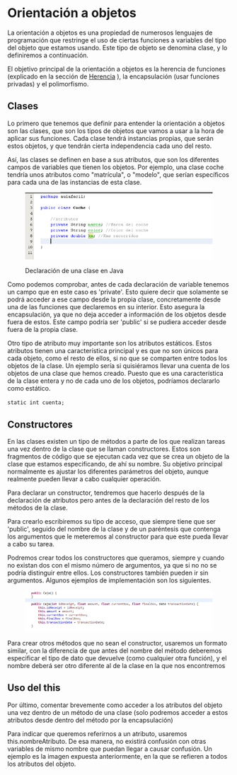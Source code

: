 # Orientación a objetos

La orientación a objetos es una propiedad de numerosos lenguajes de programación que restringe el uso de ciertas funciones a variables del tipo del objeto que estamos usando. Este tipo de objeto se denomina clase, y lo definiremos a continuación.

El objetivo principal de la orientación a objetos es la herencia de funciones (explicado en la sección de [Herencia](herencia.md) ), la encapsulación (usar funciones privadas) y el polimorfismo.

## Clases

Lo primero que tenemos que definir para entender la orientación a objetos son las clases, que son los tipos de objetos que vamos a usar a la hora de aplicar sus funciones. Cada clase tendrá instancias propias, que serán estos objetos, y que tendrán cierta independencia cada uno del resto.

Así, las clases se definen en base a sus atributos, que son los diferentes campos de variables que tienen los objetos. Por ejemplo, una clase coche tendría unos atributos como "matrícula", o "modelo", que serían específicos para cada una de las instancias de esta clase.

<figure><img src="../../../.gitbook/assets/image (1) (1) (2).png" alt=""><figcaption><p>Declaración de una clase en Java</p></figcaption></figure>

Como podemos comprobar, antes de cada declaración de variable tenemos un campo que en este caso es 'private'. Esto quiere decir que solamente se podrá acceder a ese campo desde la propia clase, concretamente desde una de las funciones que declaremos en su interior. Esto asegura la encapsulación, ya que no deja acceder a información de los objetos desde fuera de estos. Este campo podría ser 'public' si se pudiera acceder desde fuera de la propia clase.

Otro tipo de atributo muy importante son los atributos estáticos. Estos atributos tienen una característica principal y es que no son únicos para cada objeto, como el resto de ellos, si no que se comparten entre todos los objetos de la clase. Un ejemplo sería si quisiéramos llevar una cuenta de los objetos de una clase que hemos creado. Puesto que es una característica de la clase entera y no de cada uno de los objetos, podríamos declararlo como estático.

`static int cuenta;`

## Constructores

En las clases existen un tipo de métodos a parte de los que realizan tareas una vez dentro de la clase que se llaman constructores. Estos son fragmentos de código que se ejecutan cada vez que se crea un objeto de la clase que estamos especificando, de ahí su nombre. Su objetivo principal normalmente es ajustar los diferentes parámetros del objeto, aunque realmente pueden llevar a cabo cualquier operación.

Para declarar un constructor, tendremos que hacerlo después de la declaración de atributos pero antes de la declaración del resto de los métodos de la clase.

Para crearlo escribiremos su tipo de acceso, que siempre tiene que ser 'public', seguido del nombre de la clase y de un paréntesis que contenga los argumentos que le meteremos al constructor para que este pueda llevar a cabo su tarea.

Podremos crear todos los constructores que queramos, siempre y cuando no existan dos con el mismo número de argumentos, ya que si no no se podría distinguir entre ellos. Los constructores también pueden ir sin argumentos. Algunos ejemplos de implementación son los siguientes.

<figure><img src="../../../.gitbook/assets/image (5) (2).png" alt=""><figcaption></figcaption></figure>

Para crear otros métodos que no sean el constructor, usaremos un formato similar, con la diferencia de que antes del nombre del método deberemos especificar el tipo de dato que devuelve (como cualquier otra función), y el nombre deberá ser otro diferente al de la clase en la que nos encontremos

## Uso del this

Por último, comentar brevemente como acceder a los atributos del objeto una vez dentro de un método de una clase (solo podremos acceder a estos atributos desde dentro del método por la encapsulación)

Para indicar que queremos referirnos a un atributo, usaremos this.nombreAtributo. De esa manera, no existirá confusión con otras variables de mismo nombre que puedan llegar a causar confusión. Un ejemplo es la imagen expuesta anteriormente, en la que se refieren a todos los atributos del objeto.
